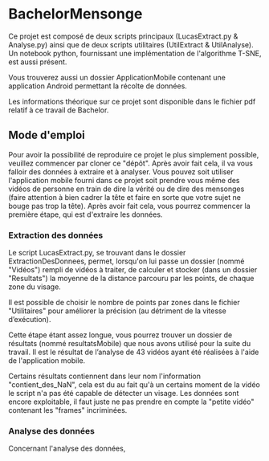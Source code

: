 # BachelorMensonge

Ce projet est composé de deux scripts principaux (LucasExtract.py & Analyse.py) ainsi que de deux scripts utilitaires (UtilExtract & UtilAnalyse). Un notebook python, fournissant une implémentation de l'algorithme T-SNE, est aussi présent. 

Vous trouverez aussi un dossier ApplicationMobile contenant une application Android permettant la récolte de données.

Les informations théorique sur ce projet sont disponible dans le fichier pdf relatif à ce travail de Bachelor.

## Mode d'emploi

Pour avoir la possibilité de reproduire ce projet le plus simplement possible, veuillez commencer par cloner ce "dépôt". Après avoir fait cela, il va vous falloir des données à extraire et à analyser. Vous pouvez soit utiliser l'application mobile fourni dans ce projet soit prendre vous même des vidéos de personne en train de dire la vérité ou de dire des mensonges (faire attention à bien cadrer la tête et faire en sorte que votre sujet ne bouge pas trop la tête). Après avoir fait cela, vous pourrez commencer la première étape, qui est d'extraire les données.

### Extraction des données 

Le script LucasExtract.py, se trouvant dans le dossier ExtractionDesDonnees, permet, lorsqu'on lui passe un dossier (nommé "Vidéos") rempli de vidéos à traiter, de calculer et stocker (dans un dossier "Resultats") la moyenne de la distance parcouru par les points, de chaque zone du visage.

Il est possible de choisir le nombre de points par zones dans le fichier "Utilitaires" pour améliorer la précision (au détriment de la vitesse d’exécution). 

Cette étape étant assez longue, vous pourrez trouver un dossier de résultats (nommé resultatsMobile) que nous avons utilisé pour la suite du travail. Il est le résultat de l’analyse de 43 vidéos ayant été réalisées à l'aide de l'application mobile. 

Certains résultats contiennent dans leur nom l'information "contient_des_NaN", cela est du au fait qu'à un certains moment de la vidéo le script n'a pas été capable de détecter un visage. Les données sont encore exploitable, il faut juste ne pas prendre en compte la "petite vidéo" contenant les "frames" incriminées.

### Analyse des données

Concernant l'analyse des données,






